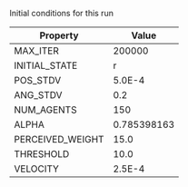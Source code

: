 Initial conditions for this run

| Property     | Value     |
|--------------|-----------|
|MAX_ITER|200000|
|INITIAL_STATE|r|
|POS_STDV|5.0E-4|
|ANG_STDV|0.2|
|NUM_AGENTS|150|
|ALPHA| 0.785398163|
|PERCEIVED_WEIGHT|15.0|
|THRESHOLD|10.0|
|VELOCITY|2.5E-4|